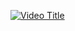 [![Video Title](https://img.youtube.com/vi/1XBHo5qwkI4/0.jpg)](https://www.youtube.com/watch?v=1XBHo5qwkI4)
